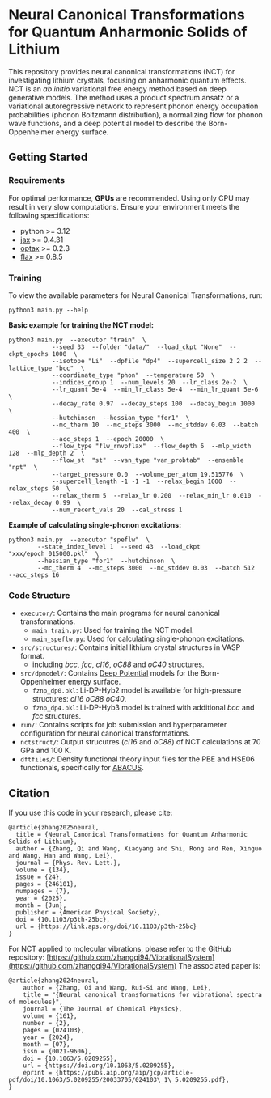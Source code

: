 # Neural Canonical Transformations for Quantum Anharmonic Solids of Lithium

This repository provides neural canonical transformations (NCT) for investigating lithium crystals, focusing on anharmonic quantum effects.
NCT is an *ab initio* variational free energy method based on deep generative models. 
The method uses a product spectrum ansatz or a variational autoregressive network to represent phonon energy occupation probabilities (phonon Boltzmann distribution), 
a normalizing flow for phonon wave functions, 
and a deep potential model to describe the Born-Oppenheimer energy surface.

## Getting Started

### Requirements
For optimal performance, **GPUs** are recommended. Using only CPU may result in very slow computations.
Ensure your environment meets the following specifications:
- python >= 3.12
- [jax](https://github.com/jax-ml/jax) >= 0.4.31
- [optax](https://github.com/google-deepmind/optax) >= 0.2.3 
- [flax](https://github.com/google/flax) >= 0.8.5

### Training

To view the available parameters for Neural Canonical Transformations, run:
```
python3 main.py --help
```

**Basic example for training the NCT model:**
```
python3 main.py  --executor "train"  \
            --seed 33  --folder "data/"  --load_ckpt "None"  --ckpt_epochs 1000  \
            --isotope "Li"  --dpfile "dp4"  --supercell_size 2 2 2  --lattice_type "bcc"  \
            --coordinate_type "phon"  --temperature 50  \
            --indices_group 1  --num_levels 20  --lr_class 2e-2  \
            --lr_quant 5e-4  --min_lr_class 5e-4  --min_lr_quant 5e-6  \
            --decay_rate 0.97  --decay_steps 100  --decay_begin 1000  \
            --hutchinson  --hessian_type "for1"  \
            --mc_therm 10  --mc_steps 3000  --mc_stddev 0.03  --batch 400  \
            --acc_steps 1  --epoch 20000  \
            --flow_type "flw_rnvpflax"  --flow_depth 6  --mlp_width 128  --mlp_depth 2  \
            --flow_st  "st"  --van_type "van_probtab"  --ensemble "npt"  \
            --target_pressure 0.0  --volume_per_atom 19.515776  \
            --supercell_length -1 -1 -1  --relax_begin 1000  --relax_steps 50  \
            --relax_therm 5  --relax_lr 0.200  --relax_min_lr 0.010  --relax_decay 0.99  \
            --num_recent_vals 20  --cal_stress 1 
```

**Example of calculating single-phonon excitations:**
```
python3 main.py  --executor "speflw"  \
        --state_index_level 1  --seed 43  --load_ckpt "xxx/epoch_015000.pkl"  \
        --hessian_type "for1"  --hutchinson  \
        --mc_therm 4  --mc_steps 3000  --mc_stddev 0.03  --batch 512  --acc_steps 16   
```

### Code Structure

- `executor/`: Contains the main programs for neural canonical transformations.
    - `main_train.py`: Used for training the NCT model.
    - `main_speflw.py`: Used for calculating single-phonon excitations.
- `src/structures/`: Contains initial lithium crystal structures in VASP format.
    -  including *bcc*, *fcc*, *cI16*, *oC88* and *oC40* structures.
- `src/dpmodel/`: Contains [Deep Potential](https://github.com/deepmodeling/deepmd-kit) models for the Born-Oppenheimer energy surface.
    - `fznp_dp0.pkl`: Li-DP-Hyb2 model is available for high-pressure structures: *cI16* *oC88* *oC40*.
    - `fznp_dp4.pkl`: Li-DP-Hyb3 model is trained with additional *bcc* and *fcc* structures.
- `run/`: Contains scripts for job submission and hyperparameter configuration for neural canonical transformations.
- `nctstruct/`: Output strucutres (*cI16* and *oC88*) of NCT calculations at 70 GPa and 100 K.
- `dftfiles/`: Density functional theory input files for the PBE and HSE06 functionals, specifically for [ABACUS](https://github.com/abacusmodeling/abacus-develop).

## Citation

If you use this code in your research, please cite:
```
@article{zhang2025neural,
  title = {Neural Canonical Transformations for Quantum Anharmonic Solids of Lithium},
  author = {Zhang, Qi and Wang, Xiaoyang and Shi, Rong and Ren, Xinguo and Wang, Han and Wang, Lei},
  journal = {Phys. Rev. Lett.},
  volume = {134},
  issue = {24},
  pages = {246101},
  numpages = {7},
  year = {2025},
  month = {Jun},
  publisher = {American Physical Society},
  doi = {10.1103/p3th-25bc},
  url = {https://link.aps.org/doi/10.1103/p3th-25bc}
}
```

For NCT applied to molecular vibrations, please refer to the GitHub repository: [https://github.com/zhangqi94/VibrationalSystem](https://github.com/zhangqi94/VibrationalSystem)
The associated paper is:
```
@article{zhang2024neural,
    author = {Zhang, Qi and Wang, Rui-Si and Wang, Lei},
    title = "{Neural canonical transformations for vibrational spectra of molecules}",
    journal = {The Journal of Chemical Physics},
    volume = {161},
    number = {2},
    pages = {024103},
    year = {2024},
    month = {07},
    issn = {0021-9606},
    doi = {10.1063/5.0209255},
    url = {https://doi.org/10.1063/5.0209255},
    eprint = {https://pubs.aip.org/aip/jcp/article-pdf/doi/10.1063/5.0209255/20033705/024103\_1\_5.0209255.pdf},
}
```

